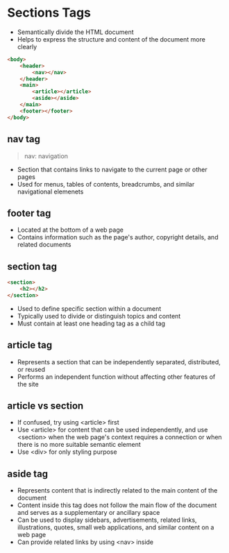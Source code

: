 # Sections Tags

- Semantically divide the HTML document
- Helps to express the structure and content of the document more clearly

```HTML
<body>
    <header>
        <nav></nav>
    </header>
    <main>
        <article></article>
        <aside></aside>
    </main>
    <footer></footer>
</body>
```

## nav tag

> nav: navigation

- Section that contains links to navigate to the current page or other pages
- Used for menus, tables of contents, breadcrumbs, and similar navigational elemenets

## footer tag

- Located at the bottom of a web page
- Contains information such as the page's author, copyright details, and related documents

## section tag

```HTML
<section>
    <h2></h2>
</section>
```

- Used to define specific section within a document
- Typically used to divide or distinguish topics and content
- Must contain at least one heading tag as a child tag

## article tag

- Represents a section that can be independently separated, distributed, or reused
- Performs an independent function without affecting other features of the site

## article vs section

- If confused, try using \<article> first
- Use \<article> for content that can be used independently, and use \<section> when the web page's context requires a connection or when there is no more suitable semantic element
- Use \<div> for only styling purpose

## aside tag

- Represents content that is indirectly related to the main content of the document
- Content inside this tag does not follow the main flow of the document and serves as a supplementary or ancillary space
- Can be used to display sidebars, advertisements, related links, illustrations, quotes, small web applications, and similar content on a web page
- Can provide related links by using \<nav> inside

